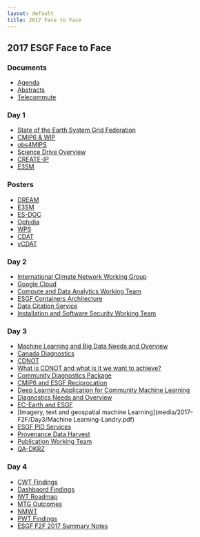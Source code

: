 ```yaml
---
layout: default
title: 2017 Face to Face
---
```


## 2017 ESGF Face to Face

### Documents

* [Agenda][agenda]
* [Abstracts][abstracts]
* [Telecommute][telecommute]

[agenda]: media/2017-F2F/2017-ESGF-Conference-Agenda.pdf
[abstracts]: media/2017-F2F/2017-ESGF-Conference-DRAFT-Abstracts.pdf
[telecommute]: media/2017-F2F/2017-ESGF-F2F-Telecommute.pdf

### Day 1

* [State of the Earth System Grid Federation](media/2017-F2F/Day1/Day1-Luca_Cinquini_ESGF_F2F_2017_State_Of_ESGF.pdf)
* [CMIP6 & WIP](media/2017-F2F/Day1/Day1-Taylor_CMIP_report_2017.pdf)
* [obs4MIPS](media/2017-F2F/Day1/Day1-Gleckler&Duracketal-obs&Input4MIPs.pdf)
* [Science Drive Overview](media/2017-F2F/Day1/Day1-ScienceDriver-DENVIL.pdf)
* [CREATE-IP](media/2017-F2F/Day1/Day1-POTTER.pdf)
* [E3SM](media/2017-F2F/Day1/Day1-E3SM-Workflow_R.McCoy.pdf)

### Posters

* [DREAM](media/2017-F2F/Posters/DREAM.pdf)
* [E3SM](media/2017-F2F/Posters/E3SM-Diags.pdf)
* [ES-DOC](media/2017-F2F/Posters/ES-DOC.pdf)
* [Ophidia](media/2017-F2F/Posters/OphidiaLab.pdf)
* [WPS](media/2017-F2F/Posters/WPS.pdf)
* [CDAT](media/2017-F2F/Posters/CDAT.pdf)
* [vCDAT](media/2017-F2F/Posters/vCDAT.pdf)

### Day 2

* [International Climate Network Working Group](media/2017-F2F/Day2/Day2-dart-icnwg-v3a.pdf)
* [Google Cloud](media/2017-F2F/Day2/Day2-Cloud-Computing-Karan-Bhatia.pdf)
* [Compute and Data Analytics Working Team](media/2017-F2F/Day2/Day2-CWT_Presentation.pdf)
* [ESGF Containers Architecture](media/2017-F2F/Day2/Day2-Luca_Cinquini_Docker_WG.pdf)
* [Data Citation Service](media/2017-F2F/Day2/Day2-DataCitationServiceStatus.pdf)
* [Installation and Software Security Working Team](media/2017-F2F/Day2/Day2-SSWT-DRAFT.pdf)

### Day 3

* [Machine Learning and Big Data Needs and Overview](media/2017-F2F/Day3/BigData-ML-DENVIL.pdf)
* [Canada Diagnostics](media/2017-F2F/Day3/Canada-Diagnostics-Landry.pdf)
* [CDNOT](media/2017-F2F/Day3/CDNOT-DENVIL.pdf)
* [What is CDNOT and what is it we want to achieve?](media/2017-F2F/Day3/CDNOT_KatharinaBerger.pdf)
* [Community Diagnostics Package](media/2017-F2F/Day3/CDP-Shaheen.pdf)
* [CMIP6 and ESGF Reciprocation](media/2017-F2F/Day3/CMIP6-ESGF-Nikonov.pdf)
* [Deep Learning Application for Community Machine Learning](media/2017-F2F/Day3/Deep-Learning-Kim.pdf)
* [Diagnostics Needs and Overview](media/2017-F2F/Day3/Diagnostics-DENVIL.pdf)
* [EC-Earth and ESGF](media/2017-F2F/Day3/EC-Earth_kserradell.pdf)
* [Imagery, text and geospatial machine Learning](media/2017-F2F/Day3/Machine Learning-Landry.pdf)
* [ESGF PID Services](media/2017-F2F/Day3/PID-Weigel.pdf)
* [Provenance Data Harvest](media/2017-F2F/Day3/Provenance-Raju.pdf)
* [Publication Working Team](media/2017-F2F/Day3/PWT-SAmes.pdf)
* [QA-DKRZ](media/2017-F2F/Day3/QA-DKRZ-Hollweg.pdf)

### Day 4

* [CWT Findings](media/2017-F2F/Day4/CWT-Findings.pdf)
* [Dashbaord Findings](media/2017-F2F/Day4/Dashboard.pdf)
* [IWT Roadmap](media/2017-F2F/Day4/IWT-Roadmap.pdf)
* [MTG Outcomes](media/2017-F2F/Day4/Mtg-Outcomes.pdf)
* [NMWT](media/2017-F2F/Day4/NMWT.pdf)
* [PWT Findings](media/2017-F2F/Day4/PWT-Findings.pdf)
* [ESGF F2F 2017 Summary Notes](media/2017-F2F/Day4/SUMMARY-NOTES.pdf)
